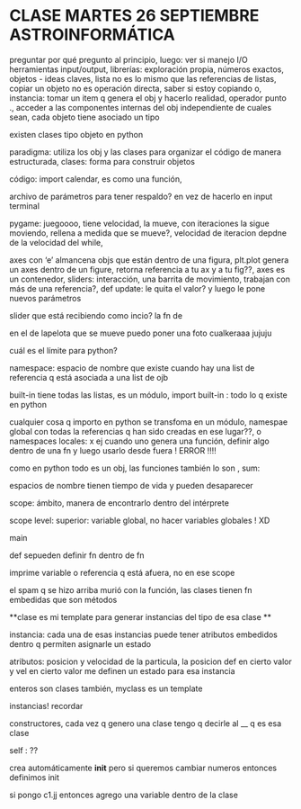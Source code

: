 # CLASE MARTES 26 SEPTIEMBRE ASTROINFORMÁTICA

preguntar por qué pregunto al principio,
luego: ver si manejo I/O herramientas input/output,
librerías: exploración propia,
números exactos,
objetos - ideas claves,
lista no es lo mismo que las referencias de listas,
copiar un objeto no es operación directa, saber si estoy copiando o, 
instancia: tomar un item q genera el obj y hacerlo realidad,
operador punto ., acceder a las componentes internas del obj independiente de cuales sean,
cada objeto tiene asociado un tipo

existen clases tipo objeto en python

paradigma: utiliza los obj y las clases para organizar el código de manera estructurada,
clases: forma para construir objetos

código:
import calendar,
es como una función,

archivo de parámetros para tener respaldo? en vez de hacerlo en input terminal

pygame: juegoooo,
tiene velocidad, la mueve, con iteraciones la sigue moviendo, rellena a medida que se mueve?,
velocidad de iteracion depdne de la velocidad del while,

axes con ‘e’ almancena objs que están dentro de una figura,
plt.plot genera un axes dentro de un figure, retorna referencia a tu ax y a tu fig??,
axes es un contenedor,
sliders: interacción, una barrita de movimiento,
trabajan con más de una referencia?,
def update: le quita el valor? y luego le pone nuevos parámetros

slider que está recibiendo como incio? la fn de 

en el de lapelota que se mueve puedo poner una foto cualkeraaa jujuju

cuál es el límite para python? 

namespace: espacio de nombre que existe cuando hay una list de referencia q está asociada a una list de ojb

built-in tiene todas las listas, es un módulo,
import built-in : todo lo q existe en python

cualquier cosa q importo en python se transfoma en un módulo, namespae global con todas la referencias q han sido creadas en ese lugar??,
o namespaces locales: x ej cuando uno genera una función,
definir algo dentro de una fn y luego usarlo desde fuera ! ERROR !!!!

como en python todo es un obj, las funciones también lo son ,
sum: 

espacios de nombre tienen tiempo de vida y pueden desaparecer

scope: ámbito,
manera de encontrarlo dentro del intérprete

scope level: superior: variable global,
no hacer variables globales ! XD

main

def
sepueden definir fn dentro de fn

imprime variable o referencia q está afuera, no en ese scope

el spam q se hizo arriba murió con la función,
las clases tienen fn embedidas que son métodos 

**clase es mi template para generar instancias del tipo de esa clase **

instancia: 
cada una de esas instancias puede tener atributos embedidos dentro q permiten asignarle un estado

atributos: posicion y velocidad de la particula,
la posicion def en cierto valor y vel en cierto valor me definen un estado para esa instancia

enteros son clases también,
myclass es un template

instancias! recordar

constructores,
cada vez q genero una clase tengo q decirle al __ q es esa clase

self : ??

crea automáticamente __init__ pero si queremos cambiar numeros entonces definimos init

si pongo c1.jj entonces agrego una variable dentro de la clase


